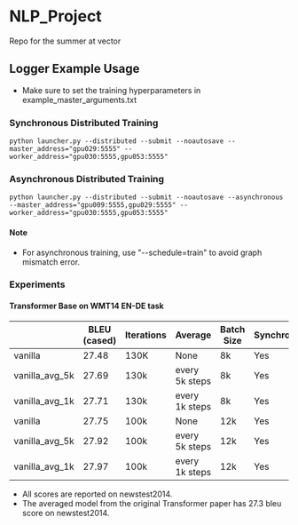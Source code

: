# NLP_Project
Repo for the summer at vector

## Logger Example Usage
+ Make sure to set the training hyperparameters in example_master_arguments.txt

### Synchronous Distributed Training
```
python launcher.py --distributed --submit --noautosave --master_address="gpu029:5555" --worker_address="gpu030:5555,gpu053:5555"
```

### Asynchronous Distributed Training
```
python launcher.py --distributed --submit --noautosave --asynchronous --master_address="gpu009:5555,gpu029:5555" --worker_address="gpu030:5555,gpu053:5555"
```

#### Note
+ For asynchronous training, use "--schedule=train" to avoid graph mismatch error.


### Experiments
#### Transformer Base on WMT14 EN-DE task
|   | BLEU (cased) | Iterations | Average | Batch Size | Synchronous |
|---|---|---|---|---|---|
| vanilla | 27.48 | 130K | None | 8k | Yes |
| vanilla_avg_5k | 27.69 | 130k | every 5k steps | 8k | Yes |
| vanilla_avg_1k | 27.71 | 130k | every 1k steps | 8k | Yes |
| vanilla | 27.75 |  100k | None | 12k | Yes |
| vanilla_avg_5k | 27.92 | 100k | every 5k steps | 12k | Yes |
| vanilla_avg_1k | 27.97 | 100k | every 1k steps | 12k | Yes |

+ All scores are reported on newstest2014.
+ The averaged model from the original Transformer paper has 27.3 bleu score on newstest2014.
